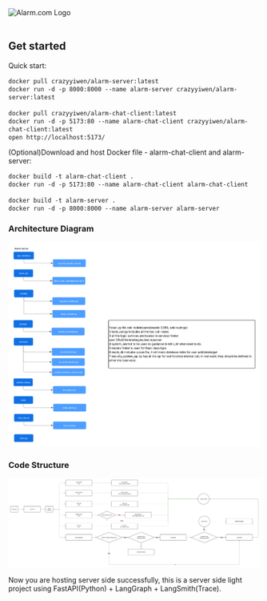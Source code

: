 <picture class="github-only">
  <img alt="Alarm.com Logo" src="https://media.licdn.com/dms/image/v2/C4E0BAQH7Ef_zBPUQnw/company-logo_200_200/company-logo_200_200/0/1631327773224?e=1760572800&v=beta&t=F4eDHsvrfiFP7QhJraL5DjXVaeiKeSSlcwtZ-z8Nt1g" width="40%">
</picture>

<div>
<br>
</div>

## Get started

Quick start:<br>
```
docker pull crazyyiwen/alarm-server:latest
docker run -d -p 8000:8000 --name alarm-server crazyyiwen/alarm-server:latest

docker pull crazyyiwen/alarm-chat-client:latest
docker run -d -p 5173:80 --name alarm-chat-client crazyyiwen/alarm-chat-client:latest
open http://localhost:5173/
```

(Optional)Download and host Docker file - alarm-chat-client and alarm-server:<br>

```
docker build -t alarm-chat-client .
docker run -d -p 5173:80 --name alarm-chat-client alarm-chat-client

docker build -t alarm-server .
docker run -d -p 8000:8000 --name alarm-server alarm-server
```

### Architecture Diagram

<img src="media/Alarm_code_structure.png" width="600">

### Code Structure

<img src="media/Alarm_work_flow.png" width="600">

Now you are hosting server side successfully, this is a server side light project using FastAPI(Python) + LangGraph + LangSmith(Trace).<br>

